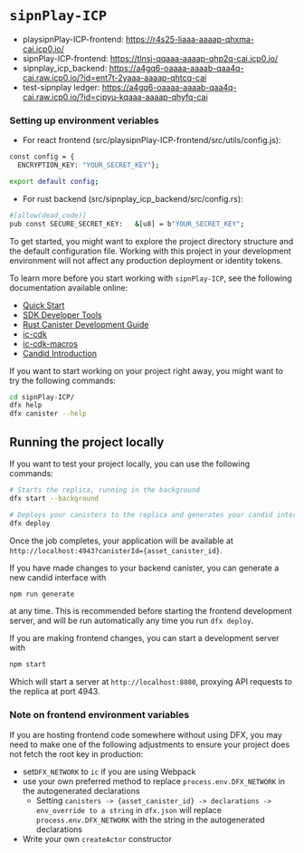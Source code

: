 # `sipnPlay-ICP`

- playsipnPlay-ICP-frontend: https://r4s25-liaaa-aaaap-qhxma-cai.icp0.io/
- sipnPlay-ICP-frontend: https://tlnsj-qqaaa-aaaap-qhp2q-cai.icp0.io/
- sipnplay_icp_backend: https://a4gq6-oaaaa-aaaab-qaa4q-cai.raw.icp0.io/?id=ent7t-2yaaa-aaaap-qhtcq-cai
- test-sipnplay ledger: https://a4gq6-oaaaa-aaaab-qaa4q-cai.raw.icp0.io/?id=cjpyu-kqaaa-aaaap-qhyfq-cai

### Setting up environment veriables

- For react frontend (src/playsipnPlay-ICP-frontend/src/utils/config.js):

```bash
const config = {
  ENCRYPTION_KEY: "YOUR_SECRET_KEY"};

export default config;
```

- For rust backend (src/sipnplay_icp_backend/src/config.rs):

```bash
#[allow(dead_code)]
pub const SECURE_SECRET_KEY:   &[u8] = b"YOUR_SECRET_KEY";
```

To get started, you might want to explore the project directory structure and the default configuration file. Working with this project in your development environment will not affect any production deployment or identity tokens.

To learn more before you start working with `sipnPlay-ICP`, see the following documentation available online:

- [Quick Start](https://internetcomputer.org/docs/current/developer-docs/setup/deploy-locally)
- [SDK Developer Tools](https://internetcomputer.org/docs/current/developer-docs/setup/install)
- [Rust Canister Development Guide](https://internetcomputer.org/docs/current/developer-docs/backend/rust/)
- [ic-cdk](https://docs.rs/ic-cdk)
- [ic-cdk-macros](https://docs.rs/ic-cdk-macros)
- [Candid Introduction](https://internetcomputer.org/docs/current/developer-docs/backend/candid/)

If you want to start working on your project right away, you might want to try the following commands:

```bash
cd sipnPlay-ICP/
dfx help
dfx canister --help
```

## Running the project locally

If you want to test your project locally, you can use the following commands:

```bash
# Starts the replica, running in the background
dfx start --background

# Deploys your canisters to the replica and generates your candid interface
dfx deploy
```

Once the job completes, your application will be available at `http://localhost:4943?canisterId={asset_canister_id}`.

If you have made changes to your backend canister, you can generate a new candid interface with

```bash
npm run generate
```

at any time. This is recommended before starting the frontend development server, and will be run automatically any time you run `dfx deploy`.

If you are making frontend changes, you can start a development server with

```bash
npm start
```

Which will start a server at `http://localhost:8080`, proxying API requests to the replica at port 4943.

### Note on frontend environment variables

If you are hosting frontend code somewhere without using DFX, you may need to make one of the following adjustments to ensure your project does not fetch the root key in production:

- set`DFX_NETWORK` to `ic` if you are using Webpack
- use your own preferred method to replace `process.env.DFX_NETWORK` in the autogenerated declarations
  - Setting `canisters -> {asset_canister_id} -> declarations -> env_override to a string` in `dfx.json` will replace `process.env.DFX_NETWORK` with the string in the autogenerated declarations
- Write your own `createActor` constructor
